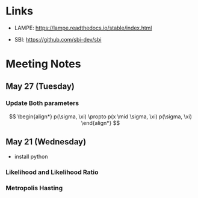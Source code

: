 # Links

- LAMPE:
https://lampe.readthedocs.io/stable/index.html

- SBI:
https://github.com/sbi-dev/sbi

# Meeting Notes

## May 27 (Tuesday)

### Update Both parameters

$$
\begin{align*}
p(\sigma, \xi) \propto p(x \mid \sigma, \xi) p(\sigma, \xi)
\end{align*}
$$

## May 21 (Wednesday)

- install python

### Likelihood and Likelihood Ratio

### Metropolis Hasting